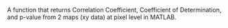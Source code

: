 A function that returns Correlation Coefficient, Coefficient of Determination, and p-value from 2 maps (xy data) at pixel level in MATLAB.
